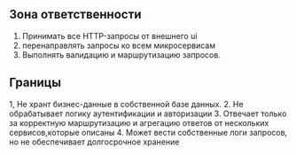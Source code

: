 ## Зона ответственности

1. Принимать все HTTP-запросы от внешнего ui
2. перенаправлять запросы ко всем микросервисам
3. Выполнять валидацию и маршрутизацию запросов.

## Границы
1, Не хрант бизнес-данные в собственной базе данных.
2. Не обрабатывает логику аутентификации и авторизации
3. Отвечает только за корректную маршрутизацию и агрегацию ответов от нескольких сервисов,которые описаны
4. Может вести собственные логи запросов, но не обеспечивает долгосрочное хранение
